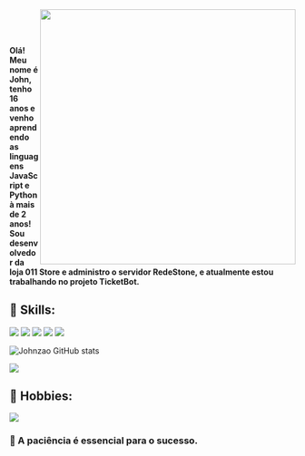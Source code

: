 
<img align="right" height="450em" src="https://i.imgur.com/ft0cItf.png"/>
<h1 align="left"><img src="https://raw.githubusercontent.com/kaueMarques/kaueMarques/master/hi.gif" width="5px"></h1>

#### Olá! Meu nome é John, tenho 16 anos e venho aprendendo as linguagens JavaScript e Python à mais de 2 anos! Sou desenvolvedor da loja 011 Store e administro o servidor RedeStone, e atualmente estou trabalhando no projeto TicketBot.

## 📄 Skills:
![](https://img.shields.io/badge/Python-14354C?style=for-the-badge&logo=python&logoColor=white) ![](https://img.shields.io/badge/JavaScript-323330?style=for-the-badge&logo=javascript&logoColor=F7DF1E) ![](https://img.shields.io/badge/Node.js-43853D?style=for-the-badge&logo=node.js&logoColor=white) 
![](https://img.shields.io/badge/MongoDB-4EA94B?style=for-the-badge&logo=mongodb&logoColor=white) ![](https://img.shields.io/badge/SQLite-07405E?style=for-the-badge&logo=sqlite&logoColor=white)

![Johnzao GitHub stats](https://github-readme-stats.vercel.app/api?username=Johnzao&show_icons=true&theme=dark)

![](https://github-readme-stats.vercel.app/api/top-langs/?username=Johnzao&theme=dark)
## 📌 Hobbies:

![](https://img.shields.io/badge/Adobe%20Photoshop-31A8FF?style=for-the-badge&logo=Adobe%20Photoshop&logoColor=black)


### 📝 A paciência é essencial para o sucesso.
